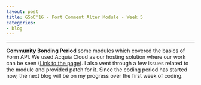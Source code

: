 ```yaml
---
layout: post
title: GSoC'16 - Port Comment Alter Module - Week 5
categories:
- blog
---
```


---

**Community Bonding Period**
some modules which covered the basics of Form API. We used Acquia Cloud as our hosting solution where our work can be seen ([Link to the page](http://anchal298pygasvddu.devcloud.acquia-sites.com/)). I also went through a few issues related to the module and provided patch for it.
Since the coding period has started now, the next blog will be on my progress over the first week of coding.
